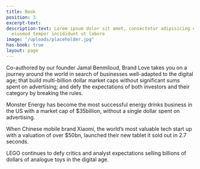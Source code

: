 ```yaml
---
title: Book
position: 3
excerpt-text: 
description-text: Lorem ipsum dolor sit amet, consectetur adipisicing elit, sed do
  eiusmod tempor incididunt ut labore
image: "/uploads/placeholder.jpg"
has-book: true
layout: page
---
```


Co-authored by our founder Jamal Benmiloud, Brand Love takes you on a journey around the world in search of businesses well-adapted to the digital age; that build multi-billion dollar market caps without significant sums spent on advertising; and defy the expectations of both investors and their category by breaking the rules.

Monster Energy has become the most successful energy drinks business in the US with a market cap of $35billion, without a single dollar spent on advertising.

When Chinese mobile brand Xiaomi, the world’s most valuable tech start up with a valuation of over $50bn, launched their new tablet it sold out in 2.7 seconds.

LEGO continues to defy critics and analyst expectations selling billions of dollars of analogue toys in the digital age.